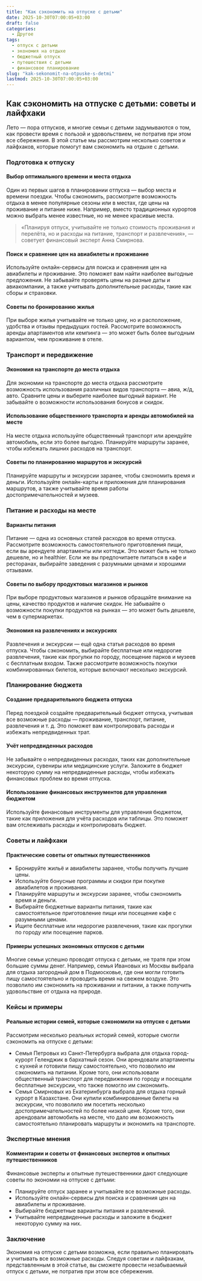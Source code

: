 ```yaml
---
title: "Как сэкономить на отпуске с детьми"
date: 2025-10-30T07:00:05+03:00
draft: false
categories:
  - Другое
tags:
  - отпуск с детьми
  - экономия на отдыхе
  - бюджетный отпуск
  - путешествия с детьми
  - финансовое планирование
slug: "kak-sekonomit-na-otpuske-s-detmi"
lastmod: 2025-10-30T07:00:05+03:00
---
```




## Как сэкономить на отпуске с детьми: советы и лайфхаки

Лето — пора отпусков, и многие семьи с детьми задумываются о том, как провести время с пользой и удовольствием, не потратив при этом все сбережения. В этой статье мы рассмотрим несколько советов и лайфхаков, которые помогут вам сэкономить на отдыхе с детьми.

### Подготовка к отпуску

#### Выбор оптимального времени и места отдыха

Один из первых шагов в планировании отпуска — выбор места и времени поездки. Чтобы сэкономить, рассмотрите возможность отдыха в менее популярные сезоны или в местах, где цены на проживание и питание ниже. Например, вместо традиционных курортов можно выбрать менее известные, но не менее красивые места.

> «Планируя отпуск, учитывайте не только стоимость проживания и перелёта, но и расходы на питание, транспорт и развлечения», — советует финансовый эксперт Анна Смирнова.

#### Поиск и сравнение цен на авиабилеты и проживание

Используйте онлайн-сервисы для поиска и сравнения цен на авиабилеты и проживание. Это поможет вам найти наиболее выгодные предложения. Не забывайте проверять цены на разные даты и авиакомпании, а также учитывать дополнительные расходы, такие как сборы и страховки.

#### Советы по бронированию жилья

При выборе жилья учитывайте не только цену, но и расположение, удобства и отзывы предыдущих гостей. Рассмотрите возможность аренды апартаментов или кемпинга — это может быть более выгодным вариантом, чем проживание в отеле.

### Транспорт и передвижение

#### Экономия на транспорте до места отдыха

Для экономии на транспорте до места отдыха рассмотрите возможность использования различных видов транспорта — авиа, ж/д, авто. Сравните цены и выберите наиболее выгодный вариант. Не забывайте о возможности использования бонусов и скидок.

#### Использование общественного транспорта и аренды автомобилей на месте

На месте отдыха используйте общественный транспорт или арендуйте автомобиль, если это более выгодно. Планируйте маршруты заранее, чтобы избежать лишних расходов на транспорт.

#### Советы по планированию маршрутов и экскурсий

Планируйте маршруты и экскурсии заранее, чтобы сэкономить время и деньги. Используйте онлайн-карты и приложения для планирования маршрутов, а также учитывайте время работы достопримечательностей и музеев.

### Питание и расходы на месте

#### Варианты питания

Питание — одна из основных статей расходов во время отпуска. Рассмотрите возможность самостоятельного приготовления пищи, если вы арендуете апартаменты или коттедж. Это может быть не только дешевле, но и healthier. Если же вы предпочитаете питаться в кафе и ресторанах, выбирайте заведения с разумными ценами и хорошими отзывами.

#### Советы по выбору продуктовых магазинов и рынков

При выборе продуктовых магазинов и рынков обращайте внимание на цены, качество продуктов и наличие скидок. Не забывайте о возможности покупки продуктов на рынках — это может быть дешевле, чем в супермаркетах.

#### Экономия на развлечениях и экскурсиях

Развлечения и экскурсии — ещё одна статья расходов во время отпуска. Чтобы сэкономить, выбирайте бесплатные или недорогие развлечения, такие как прогулки по городу, посещение парков и музеев с бесплатным входом. Также рассмотрите возможность покупки комбинированных билетов, которые включают несколько экскурсий.

### Планирование бюджета

#### Создание предварительного бюджета отпуска

Перед поездкой создайте предварительный бюджет отпуска, учитывая все возможные расходы — проживание, транспорт, питание, развлечения и т. д. Это поможет вам контролировать расходы и избежать непредвиденных трат.

#### Учёт непредвиденных расходов

Не забывайте о непредвиденных расходах, таких как дополнительные экскурсии, сувениры или медицинские услуги. Заложите в бюджет некоторую сумму на непредвиденные расходы, чтобы избежать финансовых проблем во время отпуска.

#### Использование финансовых инструментов для управления бюджетом

Используйте финансовые инструменты для управления бюджетом, такие как приложения для учёта расходов или таблицы. Это поможет вам отслеживать расходы и контролировать бюджет.

### Советы и лайфхаки

#### Практические советы от опытных путешественников

- Бронируйте жильё и авиабилеты заранее, чтобы получить лучшие цены.
- Используйте бонусные программы и скидки при покупке авиабилетов и проживания.
- Планируйте маршруты и экскурсии заранее, чтобы сэкономить время и деньги.
- Выбирайте бюджетные варианты питания, такие как самостоятельное приготовление пищи или посещение кафе с разумными ценами.
- Ищите бесплатные или недорогие развлечения, такие как прогулки по городу или посещение парков.

#### Примеры успешных экономных отпусков с детьми

Многие семьи успешно проводят отпуска с детьми, не тратя при этом большие суммы денег. Например, семья Ивановых из Москвы выбрала для отдыха загородный дом в Подмосковье, где они могли готовить пищу самостоятельно и проводить время на свежем воздухе. Это позволило им сэкономить на проживании и питании, а также получить удовольствие от отдыха на природе.

### Кейсы и примеры

#### Реальные истории семей, которые сэкономили на отпуске с детьми

Рассмотрим несколько реальных историй семей, которые смогли сэкономить на отпуске с детьми:

- Семья Петровых из Санкт-Петербурга выбрала для отдыха город-курорт Геленджик в бархатный сезон. Они арендовали апартаменты с кухней и готовили пищу самостоятельно, что позволило им сэкономить на питании. Кроме того, они использовали общественный транспорт для передвижения по городу и посещали бесплатные экскурсии, что также помогло им сэкономить.
- Семья Смирновых из Екатеринбурга выбрала для отдыха горный курорт в Казахстане. Они купили комбинированные билеты на экскурсии, что позволило им посетить несколько достопримечательностей по более низкой цене. Кроме того, они арендовали автомобиль на месте, что дало им возможность самостоятельно планировать маршруты и экономить на транспорте.

### Экспертные мнения

#### Комментарии и советы от финансовых экспертов и опытных путешественников

Финансовые эксперты и опытные путешественники дают следующие советы по экономии на отпуске с детьми:

- Планируйте отпуск заранее и учитывайте все возможные расходы.
- Используйте онлайн-сервисы для поиска и сравнения цен на авиабилеты и проживание.
- Выбирайте бюджетные варианты питания и развлечений.
- Учитывайте непредвиденные расходы и заложите в бюджет некоторую сумму на них.

### Заключение

Экономия на отпуске с детьми возможна, если правильно планировать и учитывать все возможные расходы. Следуя советам и лайфхакам, представленным в этой статье, вы сможете провести незабываемый отпуск с детьми, не потратив при этом все сбережения.

